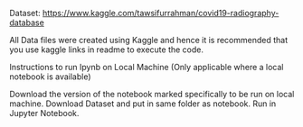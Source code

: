 Dataset: https://www.kaggle.com/tawsifurrahman/covid19-radiography-database

All Data files were created using Kaggle and hence it is recommended that you use kaggle links in readme to execute the code.

Instructions to run Ipynb on Local Machine (Only applicable where a local notebook is available)

Download the version of the notebook marked specifically to be run on local machine.
Download Dataset and put in same folder as notebook.
Run in Jupyter Notebook.
